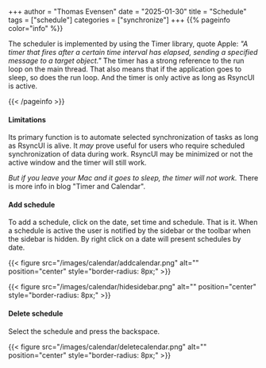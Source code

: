 +++
author = "Thomas Evensen"
date = "2025-01-30"
title =  "Schedule"
tags = ["schedule"]
categories = ["synchronize"]
+++
{{% pageinfo color="info" %}}

The scheduler is implemented by using the Timer library, quote Apple: *"A timer that fires after a certain time interval has elapsed, sending a specified message to a target object."*  The timer has a strong reference to the run loop on the main thread. That also means that if the application goes to sleep, so does the run loop. And the timer is only active as long as RsyncUI is active. 

{{< /pageinfo >}}

#### Limitations

Its primary function is to automate selected synchronization of tasks as long as RsyncUI is alive. It *may* prove useful for users who require scheduled  synchronization of data during work.  RsyncUI may be minimized or not the active window and the timer will still work. 

*But if you leave your Mac and it goes to sleep, the timer will not work.* There is more info in blog "Timer and Calendar".

#### Add schedule

To add a schedule, click on the date, set time and schedule. That is it. When a schedule is active the user is notified by the sidebar or the toolbar when the sidebar is hidden. By right click on a date will present schedules by date.

{{< figure src="/images/calendar/addcalendar.png" alt="" position="center" style="border-radius: 8px;" >}}

{{< figure src="/images/calendar/hidesidebar.png" alt="" position="center" style="border-radius: 8px;" >}}

#### Delete schedule

Select the schedule and press the backspace.

{{< figure src="/images/calendar/deletecalendar.png" alt="" position="center" style="border-radius: 8px;" >}}